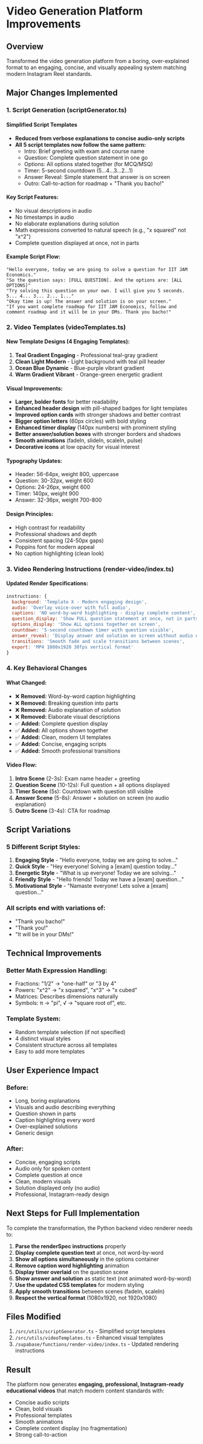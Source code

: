 # Video Generation Platform Improvements

## Overview
Transformed the video generation platform from a boring, over-explained format to an engaging, concise, and visually appealing system matching modern Instagram Reel standards.

## Major Changes Implemented

### 1. Script Generation (scriptGenerator.ts)

#### Simplified Script Templates
- **Reduced from verbose explanations to concise audio-only scripts**
- **All 5 script templates now follow the same pattern:**
  - Intro: Brief greeting with exam and course name
  - Question: Complete question statement in one go
  - Options: All options stated together (for MCQ/MSQ)
  - Timer: 5-second countdown (5...4...3...2...1)
  - Answer Reveal: Simple statement that answer is on screen
  - Outro: Call-to-action for roadmap + "Thank you bacho!"

#### Key Script Features:
- No visual descriptions in audio
- No timestamps in audio
- No elaborate explanations during solution
- Math expressions converted to natural speech (e.g., "x squared" not "x^2")
- Complete question displayed at once, not in parts

#### Example Script Flow:
```
"Hello everyone, today we are going to solve a question for IIT JAM Economics."
"So the question says: [FULL QUESTION]. And the options are: [ALL OPTIONS]"
"Try solving this question on your own. I will give you 5 seconds. 5... 4... 3... 2... 1..."
"Okay time is up! The answer and solution is on your screen."
"If you want complete roadmap for IIT JAM Economics, follow and comment roadmap and it will be in your DMs. Thank you bacho!"
```

### 2. Video Templates (videoTemplates.ts)

#### New Template Designs (4 Engaging Templates):

1. **Teal Gradient Engaging** - Professional teal-gray gradient
2. **Clean Light Modern** - Light background with teal pill header
3. **Ocean Blue Dynamic** - Blue-purple vibrant gradient
4. **Warm Gradient Vibrant** - Orange-green energetic gradient

#### Visual Improvements:
- **Larger, bolder fonts** for better readability
- **Enhanced header design** with pill-shaped badges for light templates
- **Improved option cards** with stronger shadows and better contrast
- **Bigger option letters** (60px circles) with bold styling
- **Enhanced timer display** (140px numbers) with prominent styling
- **Better answer/solution boxes** with stronger borders and shadows
- **Smooth animations** (fadeIn, slideIn, scaleIn, pulse)
- **Decorative icons** at low opacity for visual interest

#### Typography Updates:
- Header: 56-64px, weight 800, uppercase
- Question: 30-32px, weight 600
- Options: 24-26px, weight 600
- Timer: 140px, weight 900
- Answer: 32-36px, weight 700-800

#### Design Principles:
- High contrast for readability
- Professional shadows and depth
- Consistent spacing (24-50px gaps)
- Poppins font for modern appeal
- No caption highlighting (clean look)

### 3. Video Rendering Instructions (render-video/index.ts)

#### Updated Render Specifications:
```javascript
instructions: {
  background: 'Template X - Modern engaging design',
  audio: 'Overlay voice-over with full audio',
  captions: 'NO word-by-word highlighting - display complete content',
  question_display: 'Show FULL question statement at once, not in parts',
  options_display: 'Show ALL options together on screen',
  countdown: '5-second countdown timer with question visible',
  answer_reveal: 'Display answer and solution on screen without audio explanation',
  transitions: 'Smooth fade and scale transitions between scenes',
  export: 'MP4 1080x1920 30fps vertical format'
}
```

### 4. Key Behavioral Changes

#### What Changed:
- ❌ **Removed:** Word-by-word caption highlighting
- ❌ **Removed:** Breaking question into parts
- ❌ **Removed:** Audio explanation of solution
- ❌ **Removed:** Elaborate visual descriptions
- ✅ **Added:** Complete question display
- ✅ **Added:** All options shown together
- ✅ **Added:** Clean, modern UI templates
- ✅ **Added:** Concise, engaging scripts
- ✅ **Added:** Smooth professional transitions

#### Video Flow:
1. **Intro Scene** (2-3s): Exam name header + greeting
2. **Question Scene** (10-12s): Full question + all options displayed
3. **Timer Scene** (5s): Countdown with question still visible
4. **Answer Scene** (5-8s): Answer + solution on screen (no audio explanation)
5. **Outro Scene** (3-4s): CTA for roadmap

## Script Variations

### 5 Different Script Styles:
1. **Engaging Style** - "Hello everyone, today we are going to solve..."
2. **Quick Style** - "Hey everyone! Solving a [exam] question today..."
3. **Energetic Style** - "What is up everyone! Today we are solving..."
4. **Friendly Style** - "Hello friends! Today we have a [exam] question..."
5. **Motivational Style** - "Namaste everyone! Lets solve a [exam] question..."

### All scripts end with variations of:
- "Thank you bacho!"
- "Thank you!"
- "It will be in your DMs!"

## Technical Improvements

### Better Math Expression Handling:
- Fractions: "1/2" → "one-half" or "3 by 4"
- Powers: "x^2" → "x squared", "x^3" → "x cubed"
- Matrices: Describes dimensions naturally
- Symbols: π → "pi", √ → "square root of", etc.

### Template System:
- Random template selection (if not specified)
- 4 distinct visual styles
- Consistent structure across all templates
- Easy to add more templates

## User Experience Impact

### Before:
- Long, boring explanations
- Visuals and audio describing everything
- Question shown in parts
- Caption highlighting every word
- Over-explained solutions
- Generic design

### After:
- Concise, engaging scripts
- Audio only for spoken content
- Complete question at once
- Clean, modern visuals
- Solution displayed only (no audio)
- Professional, Instagram-ready design

## Next Steps for Full Implementation

To complete the transformation, the Python backend video renderer needs to:

1. **Parse the renderSpec instructions** properly
2. **Display complete question text** at once, not word-by-word
3. **Show all options simultaneously** in the options container
4. **Remove caption word highlighting** animation
5. **Display timer overlaid** on the question scene
6. **Show answer and solution** as static text (not animated word-by-word)
7. **Use the updated CSS templates** for modern styling
8. **Apply smooth transitions** between scenes (fadeIn, scaleIn)
9. **Respect the vertical format** (1080x1920, not 1920x1080)

## Files Modified

1. `/src/utils/scriptGenerator.ts` - Simplified script templates
2. `/src/utils/videoTemplates.ts` - Enhanced visual templates
3. `/supabase/functions/render-video/index.ts` - Updated rendering instructions

## Result

The platform now generates **engaging, professional, Instagram-ready educational videos** that match modern content standards with:
- Concise audio scripts
- Clean, bold visuals
- Professional templates
- Smooth animations
- Complete content display (no fragmentation)
- Strong call-to-action
